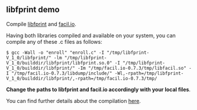 ## libfprint demo

Compile [libfprint](https://github.com/freedesktop/libfprint/tree/master/examples) and [facil.io](https://github.com/boazsegev/facil.io).

Having both libraries compiled and available on your system, you can compile any of these .c files as follows:

```
$ gcc -Wall -o "enroll" "enroll.c" -I "/tmp/libfprint-V_1_0/libfprint/" -lm "/tmp/libfprint-V_1_0/builddir/libfprint/libfprint.so.0" -I "/tmp/libfprint-V_1_0/builddir/libfprint/" -Im "/tmp/facil.io-0.7.3/tmp/libfacil.so" -I "/tmp/facil.io-0.7.3/libdump/include/" -Wl,-rpath=/tmp/libfprint-V_1_0/builddir/libfprint/,-rpath=/tmp/facil.io-0.7.3/tmp/ 
```



**Change the paths to libfprint and facil.io accordingly with your local files**.

You can find further details about the compilation [here](https://fbentoluiz.io/libfprint).
